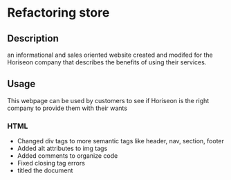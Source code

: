 # Refactoring store

## Description

an informational and sales oriented website created and modifed for the Horiseon company that describes the benefits of using their services.

## Usage

This webpage can be used by customers to see if Horiseon is the right company to provide them with their wants

### HTML

- Changed div tags to more semantic tags like header, nav, section, footer
- Added alt attributes to img tags
- Added comments to organize code
- Fixed closing tag errors
- titled the document